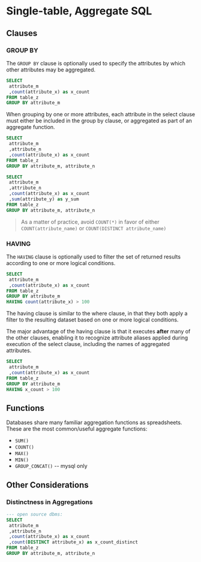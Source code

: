 # Single-table, Aggregate SQL

## Clauses

### GROUP BY

The `GROUP BY` clause is optionally used to specify the attributes by which other attributes may be aggregated.

```` sql
SELECT
 attribute_m
 ,count(attribute_x) as x_count
FROM table_z
GROUP BY attribute_m
````

When grouping by one or more attributes,
 each attribute in the select clause must either be
  included in the group by clause,
  or aggregated as part of an aggregate function.

```` sql
SELECT
 attribute_m
 ,attribute_n
 ,count(attribute_x) as x_count
FROM table_z
GROUP BY attribute_m, attribute_n
````

```` sql
SELECT
 attribute_m
 ,attribute_n
 ,count(attribute_x) as x_count
 ,sum(attribute_y) as y_sum
FROM table_z
GROUP BY attribute_m, attribute_n
````

> As a matter of practice, avoid `COUNT(*)` in favor of either `COUNT(attribute_name)` or `COUNT(DISTINCT attribute_name)`

### HAVING

The `HAVING` clause
 is optionally used to filter the set of returned results according to one or more logical conditions.

 ```` sql
 SELECT
  attribute_m
  ,count(attribute_x) as x_count
 FROM table_z
 GROUP BY attribute_m
 HAVING count(attribute_x) > 100
 ````

The having clause is similar to the where clause, in that they both apply a filter to the resulting dataset based on one or more logical conditions.

The major advantage of the having clause is that it executes **after** many of the other clauses, enabling it to recognize attribute aliases applied during execution of the select clause, including the names of aggregated attributes.

```` sql
SELECT
 attribute_m
 ,count(attribute_x) as x_count
FROM table_z
GROUP BY attribute_m
HAVING x_count > 100
````

## Functions

Databases share many familiar aggregation functions as spreadsheets. These are the most common/useful aggregate functions:

 + `SUM()`
 + `COUNT()`
 + `MAX()`
 + `MIN()`
 + `GROUP_CONCAT()` -- mysql only

## Other Considerations

### Distinctness in Aggregations

```` sql
--- open source dbms:
SELECT
 attribute_m
 ,attribute_n
 ,count(attribute_x) as x_count
 ,count(DISTINCT attribute_x) as x_count_distinct
FROM table_z
GROUP BY attribute_m, attribute_n
````

